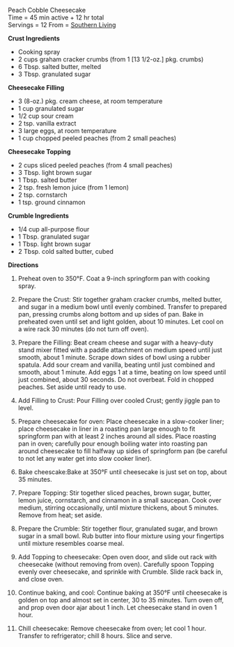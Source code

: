 Peach Cobble Cheesecake \
Time = 45 min active + 12 hr total \
Servings = 12 
From = [Southern Living](https://www.southernliving.com/recipes/peach-cobbler-cheesecake)


**Crust Ingredients**

- Cooking spray
- 2 cups graham cracker crumbs (from 1 [13 1/2-oz.] pkg. crumbs)
- 6 Tbsp. salted butter, melted
- 3 Tbsp. granulated sugar

**Cheesecake Filling**

- 3 (8-oz.) pkg. cream cheese, at room temperature
- 1 cup granulated sugar
- 1/2 cup sour cream
- 2 tsp. vanilla extract
- 3 large eggs, at room temperature
- 1 cup chopped peeled peaches (from 2 small peaches)

**Cheesecake Topping**

- 2 cups sliced peeled peaches (from 4 small peaches)
- 3 Tbsp. light brown sugar
- 1 Tbsp. salted butter
- 2 tsp. fresh lemon juice (from 1 lemon)
- 2 tsp. cornstarch
- 1 tsp. ground cinnamon

**Crumble Ingredients**

- 1/4 cup all-purpose flour
- 1 Tbsp. granulated sugar
- 1 Tbsp. light brown sugar
- 2 Tbsp. cold salted butter, cubed

**Directions**

1.  Preheat oven to 350°F. Coat a 9-inch springform pan with cooking spray.

2.  Prepare the Crust: Stir together graham cracker crumbs, melted butter, and sugar in a medium bowl until evenly combined. Transfer to prepared pan, pressing crumbs along bottom and up sides of pan. Bake in preheated oven until set and light golden, about 10 minutes. Let cool on a wire rack 30 minutes (do not turn off oven).

3.  Prepare the Filling: Beat cream cheese and sugar with a heavy-duty stand mixer fitted with a paddle attachment on medium speed until just smooth, about 1 minute. Scrape down sides of bowl using a rubber spatula. Add sour cream and vanilla, beating until just combined and smooth, about 1 minute. Add eggs 1 at a time, beating on low speed until just combined, about 30 seconds. Do not overbeat. Fold in chopped peaches. Set aside until ready to use.

4.  Add Filling to Crust: Pour Filling over cooled Crust; gently jiggle pan to level.

5.  Prepare cheesecake for oven: Place cheesecake in a slow-cooker liner; place cheesecake in liner in a roasting pan large enough to fit springform pan with at least 2 inches around all sides. Place roasting pan in oven; carefully pour enough boiling water into roasting pan around cheesecake to fill halfway up sides of springform pan (be careful to not let any water get into slow cooker liner).

6.  Bake cheescake:Bake at 350°F until cheesecake is just set on top, about 35 minutes.

7.  Prepare Topping: Stir together sliced peaches, brown sugar, butter, lemon juice, cornstarch, and cinnamon in a small saucepan. Cook over medium, stirring occasionally, until mixture thickens, about 5 minutes. Remove from heat; set aside.

8.  Prepare the Crumble: Stir together flour, granulated sugar, and brown sugar in a small bowl. Rub butter into flour mixture using your fingertips until mixture resembles coarse meal.

9. Add Topping to cheesecake: Open oven door, and slide out rack with cheesecake (without removing from oven). Carefully spoon Topping evenly over cheesecake, and sprinkle with Crumble. Slide rack back in, and close oven.

10. Continue baking, and cool: Continue baking at 350°F until cheesecake is golden on top and almost set in center, 30 to 35 minutes. Turn oven off, and prop oven door ajar about 1 inch. Let cheesecake stand in oven 1 hour.

11. Chill cheesecake: Remove cheesecake from oven; let cool 1 hour. Transfer to refrigerator; chill 8 hours. Slice and serve.